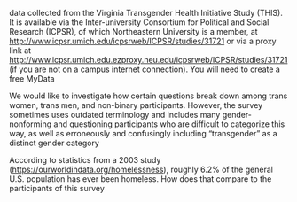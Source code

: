 data collected from the Virginia Transgender Health Initiative Study (THIS). It is available
via the Inter-university Consortium for Political and Social Research (ICPSR), of which Northeastern
University is a member, at http://www.icpsr.umich.edu/icpsrweb/ICPSR/studies/31721 or via a proxy link
at http://www.icpsr.umich.edu.ezproxy.neu.edu/icpsrweb/ICPSR/studies/31721 (if you are not on a campus
internet connection). You will need to create a free MyData 

We would like to investigate how certain questions break down among trans women, trans men, and non-binary
participants. However, the survey sometimes uses outdated terminology and includes many gender-nonforming
and questioning participants who are difficult to categorize this way, as well as erroneously and confusingly
including “transgender” as a distinct gender category

According to statistics from a 2003 study (https://ourworldindata.org/homelessness), roughly 6.2% of the
general U.S. population has ever been homeless. How does that compare to the participants of this survey

